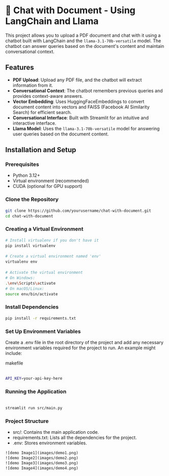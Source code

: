 # 🦙 Chat with Document - Using LangChain and Llama

This project allows you to upload a PDF document and chat with it using a chatbot built with LangChain and the `llama-3.1-70b-versatile` model. The chatbot can answer queries based on the document's content and maintain conversational context.

## Features

- **PDF Upload**: Upload any PDF file, and the chatbot will extract information from it.
- **Conversational Context**: The chatbot remembers previous queries and provides context-aware answers.
- **Vector Embedding**: Uses HuggingFaceEmbeddings to convert document content into vectors and FAISS (Facebook AI Similarity Search) for efficient search.
- **Conversational Interface**: Built with Streamlit for an intuitive and interactive interface.
- **Llama Model**: Uses the `llama-3.1-70b-versatile` model for answering user queries based on the document content.

## Installation and Setup

### Prerequisites

- Python 3.12+
- Virtual environment (recommended)
- CUDA (optional for GPU support)

### Clone the Repository


```bash
git clone https://github.com/yourusername/chat-with-document.git
cd chat-with-document 

```



### Creating a Virtual Environment


```bash
# Install virtualenv if you don't have it
pip install virtualenv

# Create a virtual environment named 'env'
virtualenv env

# Activate the virtual environment
# On Windows:
.\env\Scripts\activate
# On macOS/Linux:
source env/bin/activate


```

### Install Dependencies


```bash
pip install -r requirements.txt

```



### Set Up Environment Variables
Create a .env file in the root directory of the project and add any necessary environment variables required for the project to run. An example might include:

makefile

```bash

API_KEY=your-api-key-here

```


### Running the Application


```bash

streamlit run src/main.py
```


### Project Structure

  -  src/: Contains the main application code.
  -  requirements.txt: Lists all the dependencies for the project.
  -  .env: Stores environment variables.


    ![demo Image1](images/demo1.png)
    ![demo Image2](images/demo2.png)
    ![demo Image3](images/demo3.png)
    ![demo Image4](images/demo4.png)

    